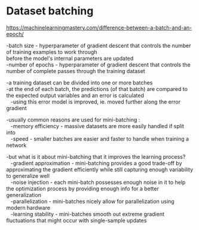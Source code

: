# Dataset batching  
  
https://machinelearningmastery.com/difference-between-a-batch-and-an-epoch/  
  
  
-batch size - hyperparameter of gradient descent that controls the number of training examples to work through  
before the model's internal parameters are updated  
-number of epochs - hyperparameter of gradient descent that controls the number of complete passes through the training dataset  
  
-a training dataset can be divided into one or more batches  
-at the end of each batch, the predictions (of that batch) are compared to the expected output variables and an error is calculated  
&nbsp;&nbsp;&nbsp;-using this error model is improved, ie. moved further along the error gradient  
  
-usually common reasons are used for mini-batching :  
&nbsp;&nbsp;&nbsp;-memory efficiency - massive datasets are more easily handled if split into  
&nbsp;&nbsp;&nbsp;-speed - smaller batches are easier and faster to handle when training a network  
  
-but what is it about mini-batching that it improves the learning process?  
&nbsp;&nbsp;&nbsp;-gradient approximation - mini-batching provides a good trade-off by approximating the gradient efficiently while still capturing enough variability to generalize well  
&nbsp;&nbsp;&nbsp;-noise injection - each mini-batch possesses enough noise in it to help the optimization process by providing enough info for a better generalization  
&nbsp;&nbsp;&nbsp;-parallelization - mini-batches nicely allow for parallelization using modern hardware  
&nbsp;&nbsp;&nbsp;-learning stability - mini-batches smooth out extreme gradient fluctuations that might occur with single-sample updates

